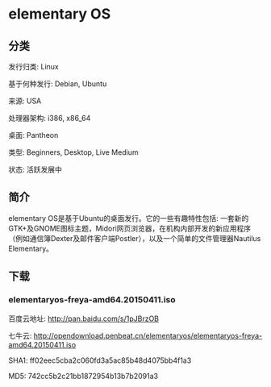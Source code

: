 # elementary OS

## 分类

发行归类: Linux

基于何种发行: Debian, Ubuntu

来源: USA

处理器架构: i386, x86_64

桌面: Pantheon

类型: Beginners, Desktop, Live Medium

状态: 活跃发展中

## 简介

elementary OS是基于Ubuntu的桌面发行。它的一些有趣特性包括: 一套新的GTK+及GNOME图标主题，Midori网页浏览器，在机构内部开发的新应用程序（例如通信簿Dexter及邮件客户端Postler），以及一个简单的文件管理器Nautilus Elementary。

## 下载

### elementaryos-freya-amd64.20150411.iso

百度云地址: http://pan.baidu.com/s/1pJBrzOB

七牛云: http://opendownload.penbeat.cn/elementaryos/elementaryos-freya-amd64.20150411.iso

SHA1: ff02eec5cba2c060fd3a5ac85b48d4075bb4f1a3

MD5: 742cc5b2c21bb1872954b13b7b2091a3
